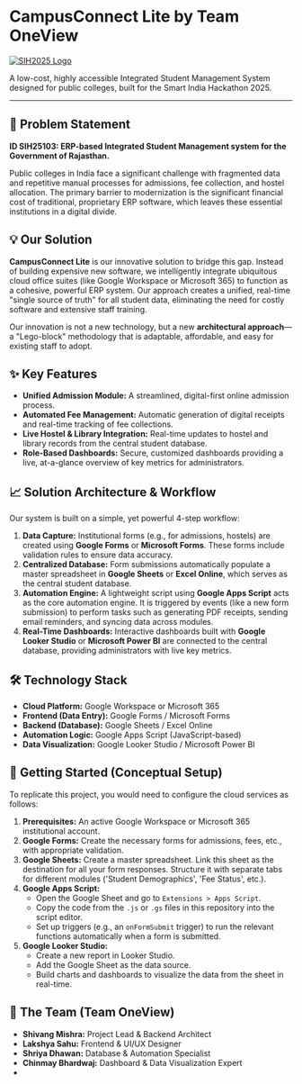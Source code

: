 # CampusConnect Lite by Team OneView

[![SIH2025 Logo](https://img.shields.io/badge/Smart_India_Hackathon-2025-blue)](https://www.sih.gov.in/)

A low-cost, highly accessible Integrated Student Management System designed for public colleges, built for the Smart India Hackathon 2025.

---

## 🎯 Problem Statement

**ID SIH25103: ERP-based Integrated Student Management system for the Government of Rajasthan.**

Public colleges in India face a significant challenge with fragmented data and repetitive manual processes for admissions, fee collection, and hostel allocation. The primary barrier to modernization is the significant financial cost of traditional, proprietary ERP software, which leaves these essential institutions in a digital divide.

## 💡 Our Solution

**CampusConnect Lite** is our innovative solution to bridge this gap. Instead of building expensive new software, we intelligently integrate ubiquitous cloud office suites (like Google Workspace or Microsoft 365) to function as a cohesive, powerful ERP system. Our approach creates a unified, real-time "single source of truth" for all student data, eliminating the need for costly software and extensive staff training.

Our innovation is not a new technology, but a new **architectural approach**—a "Lego-block" methodology that is adaptable, affordable, and easy for existing staff to adopt.

## ✨ Key Features

* **Unified Admission Module:** A streamlined, digital-first online admission process.
* **Automated Fee Management:** Automatic generation of digital receipts and real-time tracking of fee collections.
* **Live Hostel & Library Integration:** Real-time updates to hostel and library records from the central student database.
* **Role-Based Dashboards:** Secure, customized dashboards providing a live, at-a-glance overview of key metrics for administrators.

## 📈 Solution Architecture & Workflow

Our system is built on a simple, yet powerful 4-step workflow:

1.  **Data Capture:** Institutional forms (e.g., for admissions, hostels) are created using **Google Forms** or **Microsoft Forms**. These forms include validation rules to ensure data accuracy.
2.  **Centralized Database:** Form submissions automatically populate a master spreadsheet in **Google Sheets** or **Excel Online**, which serves as the central student database.
3.  **Automation Engine:** A lightweight script using **Google Apps Script** acts as the core automation engine. It is triggered by events (like a new form submission) to perform tasks such as generating PDF receipts, sending email reminders, and syncing data across modules.
4.  **Real-Time Dashboards:** Interactive dashboards built with **Google Looker Studio** or **Microsoft Power BI** are connected to the central database, providing administrators with live key metrics.

## 🛠️ Technology Stack

* **Cloud Platform:** Google Workspace or Microsoft 365
* **Frontend (Data Entry):** Google Forms / Microsoft Forms
* **Backend (Database):** Google Sheets / Excel Online
* **Automation Logic:** Google Apps Script (JavaScript-based)
* **Data Visualization:** Google Looker Studio / Microsoft Power BI

## 🚀 Getting Started (Conceptual Setup)

To replicate this project, you would need to configure the cloud services as follows:

1.  **Prerequisites:** An active Google Workspace or Microsoft 365 institutional account.
2.  **Google Forms:** Create the necessary forms for admissions, fees, etc., with appropriate validation.
3.  **Google Sheets:** Create a master spreadsheet. Link this sheet as the destination for all your form responses. Structure it with separate tabs for different modules ('Student Demographics', 'Fee Status', etc.).
4.  **Google Apps Script:**
    * Open the Google Sheet and go to `Extensions > Apps Script`.
    * Copy the code from the `.js` or `.gs` files in this repository into the script editor.
    * Set up triggers (e.g., an `onFormSubmit` trigger) to run the relevant functions automatically when a form is submitted.
5.  **Google Looker Studio:**
    * Create a new report in Looker Studio.
    * Add the Google Sheet as the data source.
    * Build charts and dashboards to visualize the data from the sheet in real-time.

## 🤝 The Team (Team OneView)

* **Shivang Mishra:** Project Lead & Backend Architect
* **Lakshya Sahu:** Frontend & UI/UX Designer
* **Shriya Dhawan:** Database & Automation Specialist
* **Chinmay Bhardwaj:** Dashboard & Data Visualization Expert
*
